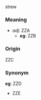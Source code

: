 strew
### Meaning
+ _adj_: ZZA
    + __eg__: ZZB

### Origin

ZZC

### Synonym

__eg__: ZZD

+ ZZE


